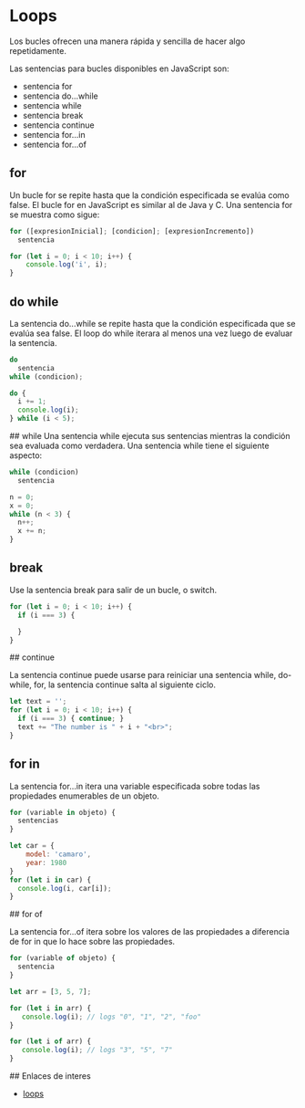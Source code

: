 # Loops

Los bucles ofrecen una manera rápida y sencilla de hacer algo repetidamente.

Las sentencias para bucles disponibles en JavaScript son:

* sentencia for
* sentencia do...while
* sentencia while
* sentencia break
* sentencia continue
* sentencia for...in
* sentencia for...of

## for

Un bucle for se repite hasta que la condición especificada se evalúa como false. El bucle for en JavaScript es similar al de Java y C. Una sentencia for se muestra como sigue:

```javascript
for ([expresionInicial]; [condicion]; [expresionIncremento])
  sentencia

for (let i = 0; i < 10; i++) {
    console.log('i', i);
}  
```

## do while

La sentencia do...while se repite hasta que la condición especificada que se evalúa sea false. El loop do while iterara al menos una vez luego de evaluar la sentencia.

```javascript
do
  sentencia
while (condicion);

do {
  i += 1;
  console.log(i);
} while (i < 5);
```

## while
Una sentencia while ejecuta sus sentencias mientras la condición sea evaluada como verdadera. Una sentencia while tiene el siguiente aspecto:

```javascript
while (condicion)
  sentencia

n = 0;
x = 0;
while (n < 3) {
  n++;
  x += n;
}
```

## break

Use la sentencia break para salir de un bucle, o switch.

```javascript
for (let i = 0; i < 10; i++) {
  if (i === 3) {

  }
}
```

## continue

La sentencia continue puede usarse para reiniciar una sentencia while, do-while, for, la sentencia continue salta al siguiente ciclo.

```javascript
let text = '';
for (let i = 0; i < 10; i++) {
  if (i === 3) { continue; }
  text += "The number is " + i + "<br>";
}
```

## for in

La sentencia for...in itera una variable especificada sobre todas las propiedades enumerables de un objeto. 

```javascript
for (variable in objeto) {
  sentencias
}

let car = {
    model: 'camaro',
    year: 1980
}
for (let i in car) {
  console.log(i, car[i]);
}
```

## for of

La sentencia for...of itera sobre los valores de las propiedades a diferencia de for in que lo hace sobre las propiedades.

```javascript
for (variable of objeto) {
  sentencia
}

let arr = [3, 5, 7];

for (let i in arr) {
   console.log(i); // logs "0", "1", "2", "foo"
}

for (let i of arr) {
   console.log(i); // logs "3", "5", "7"
}
```

## Enlaces de interes

* [loops](https://developer.mozilla.org/es/docs/Web/JavaScript/Guide/Bucles_e_iteraci%C3%B3n)
